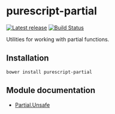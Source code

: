 # purescript-partial

[![Latest release](http://img.shields.io/bower/v/purescript-partial.svg)](https://github.com/purescript/purescript-partial/releases)
[![Build Status](https://travis-ci.org/purescript/purescript-partial.svg?branch=master)](https://travis-ci.org/purescript/purescript-partial)

Utilities for working with partial functions.

## Installation

```
bower install purescript-partial
```

## Module documentation

- [Partial.Unsafe](docs/Partial/Unsafe.md)
